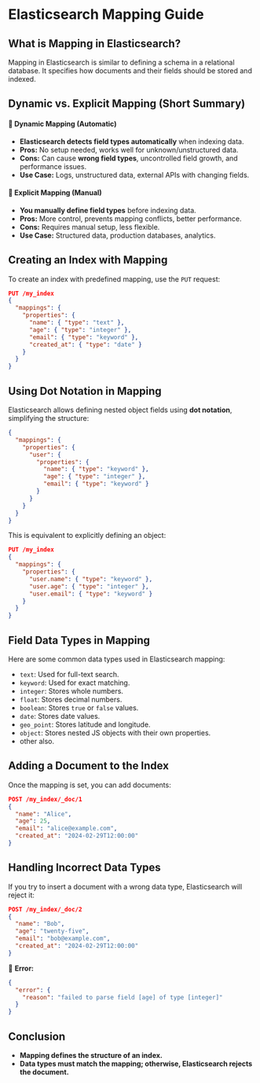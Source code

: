 # Elasticsearch Mapping Guide

## What is Mapping in Elasticsearch?

Mapping in Elasticsearch is similar to defining a schema in a relational database. It specifies how documents and their fields should be stored and indexed.

## **Dynamic vs. Explicit Mapping (Short Summary)**

#### **🔹 Dynamic Mapping (Automatic)**

- **Elasticsearch detects field types automatically** when indexing data.
- **Pros:** No setup needed, works well for unknown/unstructured data.
- **Cons:** Can cause **wrong field types**, uncontrolled field growth, and performance issues.
- **Use Case:** Logs, unstructured data, external APIs with changing fields.

#### **🔹 Explicit Mapping (Manual)**

- **You manually define field types** before indexing data.
- **Pros:** More control, prevents mapping conflicts, better performance.
- **Cons:** Requires manual setup, less flexible.
- **Use Case:** Structured data, production databases, analytics.

## Creating an Index with Mapping

To create an index with predefined mapping, use the `PUT` request:

```json
PUT /my_index
{
  "mappings": {
    "properties": {
      "name": { "type": "text" },
      "age": { "type": "integer" },
      "email": { "type": "keyword" },
      "created_at": { "type": "date" }
    }
  }
}
```

## Using Dot Notation in Mapping

Elasticsearch allows defining nested object fields using **dot notation**, simplifying the structure:

```json
{
  "mappings": {
    "properties": {
      "user": {
        "properties": {
          "name": { "type": "keyword" },
          "age": { "type": "integer" },
          "email": { "type": "keyword" }
        }
      }
    }
  }
}
```

This is equivalent to explicitly defining an object:

```json
PUT /my_index
{
  "mappings": {
    "properties": {
      "user.name": { "type": "keyword" },
      "user.age": { "type": "integer" },
      "user.email": { "type": "keyword" }
    }
  }
}
```

## Field Data Types in Mapping

Here are some common data types used in Elasticsearch mapping:

- `text`: Used for full-text search.
- `keyword`: Used for exact matching.
- `integer`: Stores whole numbers.
- `float`: Stores decimal numbers.
- `boolean`: Stores `true` or `false` values.
- `date`: Stores date values.
- `geo_point`: Stores latitude and longitude.
- `object`: Stores nested JS objects with their own properties.
- other also.

## Adding a Document to the Index

Once the mapping is set, you can add documents:

```json
POST /my_index/_doc/1
{
  "name": "Alice",
  "age": 25,
  "email": "alice@example.com",
  "created_at": "2024-02-29T12:00:00"
}
```

## Handling Incorrect Data Types

If you try to insert a document with a wrong data type, Elasticsearch will reject it:

```json
POST /my_index/_doc/2
{
  "name": "Bob",
  "age": "twenty-five",
  "email": "bob@example.com",
  "created_at": "2024-02-29T12:00:00"
}
```

🔴 **Error:**

```json
{
  "error": {
    "reason": "failed to parse field [age] of type [integer]"
  }
}
```

## Conclusion

- **Mapping defines the structure of an index.**
- **Data types must match the mapping; otherwise, Elasticsearch rejects the document.**

